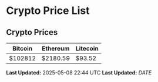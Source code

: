 # Crypto Price List

## Crypto Prices
| Bitcoin | Ethereum | Litecoin |
| ------- | -------- | -------- |
| $102812 | $2180.59 | $93.52 |
**Last Updated:** 2025-05-08 22:44 UTC
**Last Updated:** $DATE$
